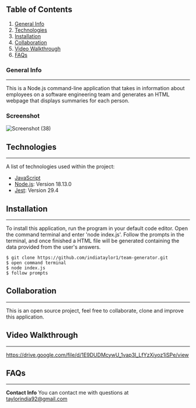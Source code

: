 ## Table of Contents
1. [General Info](#general-info)
2. [Technologies](#technologies)
3. [Installation](#installation)
4. [Collaboration](#collaboration)
5. [Video Walkthrough](#video-walkthrough)
6. [FAQs](#faqs)
### General Info
***
This is a Node.js command-line application that takes in information about employees on a software engineering team and generates an HTML webpage that displays summaries for each person.
### Screenshot
![Screenshot (38)](https://user-images.githubusercontent.com/116799866/214688347-b666cbb6-be5c-4a93-99d2-340d72111941.png)
## Technologies
***
A list of technologies used within the project:
* [JavaScript](https://example.com)
* [Node.js](https://nodejs.org/en/download/): Version 18.13.0
* [Jest](https://jestjs.io/): Version 29.4
## Installation
***
To install this application, run the program in your default code editor. Open the command terminal and enter 'node index.js'. Follow the prompts in the terminal, and once finished a HTML file will be generated containing the data provided from the user's answers.
```
$ git clone https://github.com/indiataylor1/team-generator.git
$ open command terminal
$ node index.js
$ follow prompts
```
## Collaboration
***
This is an open source project, feel free to collaborate, clone and improve this application.
## Video Walkthrough
***
https://drive.google.com/file/d/1E9DUDMcywU_1vap3l_LfYzXiyoz1iSPe/view
## FAQs
***
**Contact Info**
You can contact me with questions at taylorindia92@gmail.com 
